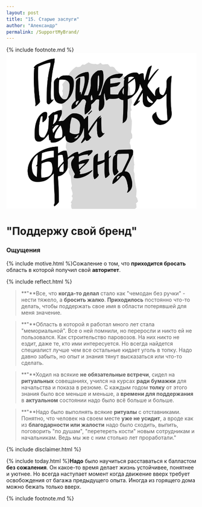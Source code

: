 ```yaml
---
layout: post
title: "15. Старые заслуги"
author: "Александр"
permalink: /SupportMyBrand/
---
```

{% include footnote.md %}
<a href="/cards/">!["Поддержу свой бренд"](/_img/15.svg)</a>
# "Поддержу свой бренд"

### Ощущения
{% include motive.html %}Сожаление о том, что **приходится бросать** область в которой получил свой **авторитет**.

{% include reflect.html %}
>**"**Все, что **когда-то делал** стало как "чемодан без ручки" - нести тяжело, а **бросить жалко**. **Приходилось** постоянно что-то делать, чтобы поддержать свое имя в области потерявшей для меня значение.

>**"**Область в которой я работал много лет стала "мемориальной". Все о ней помнили, но переросли и никто ей не пользовался. Как строительство паровозов. На них никто не ездит, даже те, кто ими интересуется. Но всегда найдется специалист лучше чем все остальные кидает уголь в топку. Надо давно забыть, но опыт и знания тянут высказаться или что-то сделать.

>**"**Ходил на всякие **не обязательные встречи**, сидел на **ритуальных** совещаниях, учился на курсах **ради бумажки** для начальства и показа в резюме. С каждым годом **толку** от этого знания было все меньше и меньше, а **времени для поддержания** в **актуальном** состоянии надо было всё больше и больше. 

>**"**Надо было выполнять всякие **ритуалы** с отставниками. Понятно, что человек на своем месте **уже не усидит**, а вроде как из **благодарности или жалости** надо было сходить, выпить, поговорить "по душам", "перетереть кости" новым сотрудникам и начальникам. Ведь мы же с ним столько лет проработали." 

{% include disclaimer.html %}

{% include today.html %}**Надо** было научиться расставаться к балластом **без сожаления**. Он какое-то время делает жизнь устойчивее, понятнее и уютнее. Но всегда наступает момент когда движение вверх требует освобождения от багажа предыдущего опыта. Иногда из горящего дома можно бежать только вверх. 

{% include footnote.md %}
